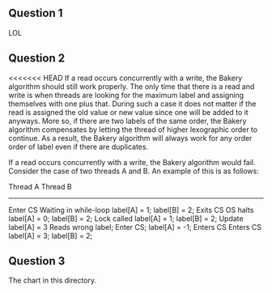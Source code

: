 Question 1
--------------

LOL

Question 2
--------------

<<<<<<< HEAD
If a read occurs concurrently with a write, the Bakery algorithm should still work properly. The only time that there is a read and write is when threads are looking for the maximum label and assigning themselves with one plus that. During such a case it does not matter if the read is assigned the old value or new value since one will be added to it anyways. More so, if there are two labels of the same order, the Bakery algorithm compensates by letting the thread of higher lexographic order to continue. As a result, the Bakery algorithm will always work for any order order of label even if there are duplicates. 

If a read occurs concurrently with a write, the Bakery algorithm would fail. Consider the case of two threads A and B. An example of this is as follows:

Thread A                Thread B
--------                --------
Enter CS                Waiting in while-loop           label[A] = 1; label[B] = 2;
Exits CS                OS halts                        label[A] = 0; label[B] = 2;
Lock called                                             label[A] = 1; label[B] = 2;
Update label[A] = 3     Reads wrong label; Enter CS;    label[A] = -1;
Enters CS               Enters CS                       label[A] = 3; label[B] = 2;

Question 3
---------------

The chart in this directory. 

